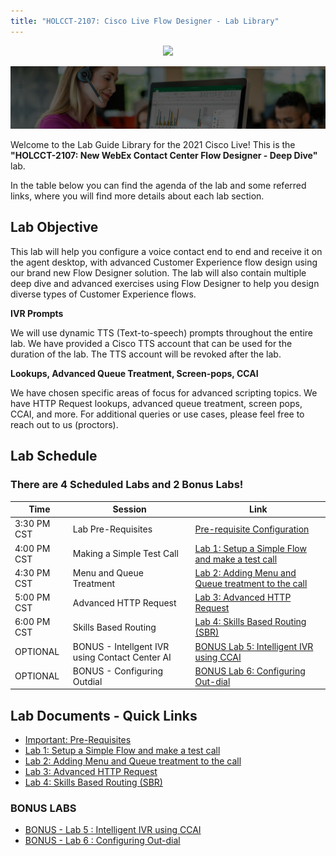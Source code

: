 ```yaml
---
title: "HOLCCT-2107: Cisco Live Flow Designer - Lab Library"
---
```

<p align="center">
  <img src="https://ayankovs-ccp-s3.s3.eu-west-3.amazonaws.com/CiscoLiveLogo.jpg">
</p>

![Banner](images/wxccbanner.jpg)

Welcome to the Lab Guide Library for the 2021 Cisco Live! This is the **"HOLCCT-2107: New WebEx Contact Center Flow Designer - Deep Dive"** lab. 

In the table below you can find the agenda of the lab and some referred links, where you will find more details about each lab section.

## Lab Objective

This lab will help you configure a voice contact end to end and receive it on the agent desktop, with advanced Customer Experience flow design using our brand new Flow Designer solution.
The lab will also contain multiple deep dive and advanced exercises using Flow Designer to help you design diverse types of Customer Experience flows.

**IVR Prompts**

We will use dynamic TTS (Text-to-speech) prompts throughout the entire lab. We have provided a Cisco TTS account that can be used for the duration of the lab. The TTS account will be revoked after the lab.

**Lookups, Advanced Queue Treatment, Screen-pops, CCAI**

We have chosen specific areas of focus for advanced scripting topics. We have HTTP Request lookups, advanced queue treatment, screen pops, CCAI, and more. For additional queries or use cases, please feel free to reach out to us (proctors).

## Lab Schedule

### There are 4 Scheduled Labs and 2 Bonus Labs!

| Time | Session | Link |
| ---- | ------- | ----------------- |
| 3:30 PM CST | Lab Pre-Requisites |  [Pre-requisite Configuration](labslive/prereq.md) |
| 4:00 PM CST | Making a Simple Test Call |  [Lab 1: Setup a Simple Flow and make a test call](labslive/lab1.md) |
| 4:30 PM CST | Menu and Queue Treatment | [Lab 2: Adding Menu and Queue treatment to the call](labslive/lab2.md) |
| 5:00 PM CST | Advanced HTTP Request | [Lab 3: Advanced HTTP Request](labslive/lab3.md)|
| 6:00 PM CST | Skills Based Routing | [Lab 4: Skills Based Routing (SBR)](labslive/lab4.md) |
| OPTIONAL | BONUS - Intellgent IVR using Contact Center AI |  [BONUS Lab 5: Intelligent IVR using CCAI](labslive/lab5.md) |
| OPTIONAL | BONUS - Configuring Outdial | [BONUS Lab 6: Configuring Out-dial](labslive/lab6.md) |


## Lab Documents - Quick Links

* [Important: Pre-Requisites](labslive/prereq.md)
* [Lab 1: Setup a Simple Flow and make a test call](labslive/lab1.md)
* [Lab 2: Adding Menu and Queue treatment to the call](labslive/lab2.md)
* [Lab 3: Advanced HTTP Request](labslive/lab3.md)
* [Lab 4: Skills Based Routing (SBR)](labslive/lab4.md)
### BONUS LABS
* [BONUS - Lab 5 : Intelligent IVR using CCAI](labslive/lab5.md)
* [BONUS - Lab 6 : Configuring Out-dial](labslive/lab6.md)